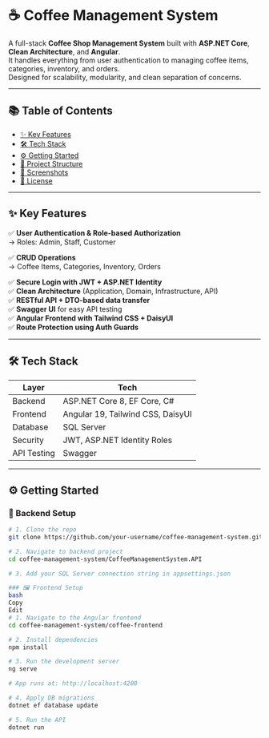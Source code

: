 # ☕ Coffee Management System

A full-stack **Coffee Shop Management System** built with **ASP.NET Core**, **Clean Architecture**, and **Angular**.  
It handles everything from user authentication to managing coffee items, categories, inventory, and orders.  
Designed for scalability, modularity, and clean separation of concerns.

---

## 📚 Table of Contents

- [✨ Key Features](#-key-features)
- [🛠️ Tech Stack](#️-tech-stack)
- [⚙️ Getting Started](#-getting-started)
- [📁 Project Structure](#-project-structure)
- [📸 Screenshots](#-screenshots)
- [📄 License](#-license)

---

## ✨ Key Features

✅ **User Authentication & Role-based Authorization**  
→ Roles: Admin, Staff, Customer

✅ **CRUD Operations**  
→ Coffee Items, Categories, Inventory, Orders

✅ **Secure Login with JWT + ASP.NET Identity**  
✅ **Clean Architecture** (Application, Domain, Infrastructure, API)  
✅ **RESTful API + DTO-based data transfer**  
✅ **Swagger UI** for easy API testing  
✅ **Angular Frontend with Tailwind CSS + DaisyUI**  
✅ **Route Protection using Auth Guards**  

---

## 🛠️ Tech Stack

| Layer       | Tech                            |
|-------------|----------------------------------|
| Backend     | ASP.NET Core 8, EF Core, C#     |
| Frontend    | Angular 19, Tailwind CSS, DaisyUI |
| Database    | SQL Server                      |
| Security    | JWT, ASP.NET Identity Roles     |
| API Testing | Swagger                         |

---

## ⚙️ Getting Started

### 🧩 Backend Setup

```bash
# 1. Clone the repo
git clone https://github.com/your-username/coffee-management-system.git

# 2. Navigate to backend project
cd coffee-management-system/CoffeeManagementSystem.API

# 3. Add your SQL Server connection string in appsettings.json

### 🖼️ Frontend Setup
bash
Copy
Edit
# 1. Navigate to the Angular frontend
cd coffee-management-system/coffee-frontend

# 2. Install dependencies
npm install

# 3. Run the development server
ng serve

# App runs at: http://localhost:4200

# 4. Apply DB migrations
dotnet ef database update

# 5. Run the API
dotnet run
